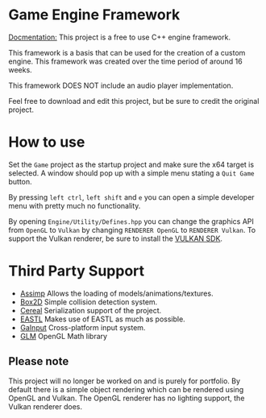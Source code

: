 # Game Engine Framework 

[Docmentation:](https://feikojoosten.github.io/GameEngineFramework/)
This project is a free to use C++ engine framework.

This framework is a basis that can be used for the creation of a custom engine.
This framework was created over the time period of around 16 weeks.

This framework DOES NOT include an audio player implementation.

Feel free to download and edit this project, but be sure to credit the original project.

# How to use
Set the `Game` project as the startup project and make sure the x64 target is selected.
A window should pop up with a simple menu stating a `Quit Game` button.

By pressing `left ctrl`, `left shift` and `e` you can open a simple developer menu with pretty much no functionality.

By opening `Engine/Utility/Defines.hpp` you can change the graphics API from `OpenGL` to `Vulkan` by changing `RENDERER OpenGL` to `RENDERER Vulkan`.
To support the Vulkan renderer, be sure to install the [VULKAN SDK](https://vulkan.lunarg.com/).

# Third Party Support
* [Assimp](https://github.com/assimp/assimp)
    Allows the loading of models/animations/textures.
* [Box2D](https://github.com/erincatto/Box2D)
    Simple collision detection system.
* [Cereal](https://github.com/USCiLab/cereal)
    Serialization support of the project.
* [EASTL](https://github.com/electronicarts/EASTL)
    Makes use of EASTL as much as possible.
* [GaInput](https://github.com/jkuhlmann/gainput)
    Cross-platform input system.
* [GLM](https://github.com/g-truc/glm)
    OpenGL Math library

## Please note
This project will no longer be worked on and is purely for portfolio.
By default there is a simple object rendering which can be rendered using OpenGL and Vulkan.
The OpenGL renderer has no lighting support, the Vulkan renderer does.
